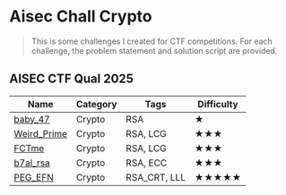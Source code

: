 # Aisec Chall Crypto

> This is some challenges I created for CTF competitions.
> For each challenge, the problem statement and solution script are provided.

## AISEC CTF Qual 2025


| Name                                                                | Category         | Tags                                      | Difficulty |
| ------------------------------------------------------------------- | ---------------- | ----------------------------------------- | ---------- |
| [baby_47](baby_47/chall/encrypted_values.txt>)                      | Crypto           | RSA                                       | ★          |
| [Weird_Prime](<Weird_Prime/chall/chall.py>)                         | Crypto           | RSA, LCG                                  | ★★★       |
| [FCTme](<FCTme/chall/chall.py>)                                     | Crypto           | RSA, LCG                                  | ★★★       |
| [b7al_rsa](<b7al_rsa/chall/chall.py>)                               | Crypto           | RSA, ECC                                  | ★★★       |
| [PEG_EFN](<PEG_EFN/chall/chall.py>)                                 | Crypto           | RSA_CRT, LLL                              | ★★★★★    |


